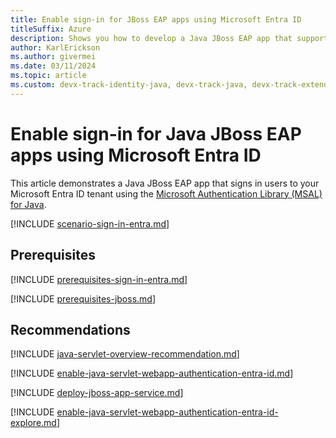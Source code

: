 ```yaml
---
title: Enable sign-in for JBoss EAP apps using Microsoft Entra ID
titleSuffix: Azure
description: Shows you how to develop a Java JBoss EAP app that supports sign-in using a Microsoft Entra account.
author: KarlErickson
ms.author: givermei
ms.date: 03/11/2024
ms.topic: article
ms.custom: devx-track-identity-java, devx-track-java, devx-track-extended-java
---
```


# Enable sign-in for Java JBoss EAP apps using Microsoft Entra ID

This article demonstrates a Java JBoss EAP app that signs in users to your Microsoft Entra ID tenant using the [Microsoft Authentication Library (MSAL) for Java](https://github.com/AzureAD/microsoft-authentication-library-for-java).

[!INCLUDE [scenario-sign-in-entra.md](includes/scenario-sign-in-entra.md)]

## Prerequisites

[!INCLUDE [prerequisites-sign-in-entra.md](includes/prerequisites-sign-in-entra.md)]

[!INCLUDE [prerequisites-jboss.md](includes/prerequisites-jboss.md)]

## Recommendations

[!INCLUDE [java-servlet-overview-recommendation.md](includes/java-servlet-overview-recommendation.md)]

[!INCLUDE [enable-java-servlet-webapp-authentication-entra-id.md](includes/enable-java-servlet-webapp-authentication-entra-id.md)]

[!INCLUDE [deploy-jboss-app-service.md](includes/deploy-jboss-app-service.md)]

[!INCLUDE [enable-java-servlet-webapp-authentication-entra-id-explore.md](includes/enable-java-servlet-webapp-authentication-entra-id-explore.md)]
